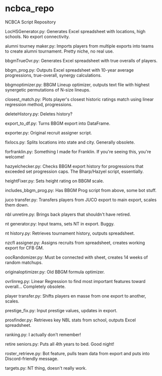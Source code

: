 # ncbca_repo
NCBCA Script Repository 

LocHSGenerator.py: Generates Excel spreadsheet with locations, high schools. No export connectivity. 

alumni tourney maker.py: Imports players from multiple exports into teams to create alumni tournament. Pretty niche, no real use. 

bbgmTrueOvr.py: Generates Excel spreadsheet with true overalls of players. 

bbgm_prog.py: Outputs Excel spreadsheet with 10-year average progressions, true-overall, synergy calculations. 

bbgmoptimizer.py: BBGM Lineup optimizer, outputs text file with highest synergetic permutations of N-size lineups. 

closest_match.py: Plots player's closest historic ratings match using linear regression method, progressions. 

deleteHistory.py: Deletes history?

export_to_df.py: Turns BBGM export into DataFrame.

exporter.py: Original recruit assigner script. 

fixlocs.py: Splits locations into state and city. Generally obsolete. 

forfranklin.py: Something I made for Franklin. If you're seeing this, you're welcome!

hazyelchecker.py: Checks BBGM export history for progressions that exceeded set progression caps. The Bharp/Hazyel script, essentially.

heightFixer.py: Sets height rating on BBGM scale. 

includes_bbgm_prog.py: Has BBGM Prog script from above, some bot stuff. 

juco transfer.py: Transfers players from JUCO export to main export, scales them down. 

nbl unretire.py: Brings back players that shouldn't have retired.

nt generator.py: Input teams, sets NT in export. Buggy.

nt history.py: Retrieves tournament history, outputs spreadsheet. 

nzcfl assigner.py: Assigns recruits from spreadsheet, creates working export for CFB GM. 

oocRandomizer.py: Must be connected with sheet, creates 14 weeks of random matchups. 

originaloptimizer.py: Old BBGM formula optimizer. 

ovrlinreg.py: Linear Regression to find most important features toward overall... Completely obsolete. 

player transfer.py: Shifts players en masse from one export to another, scales. 

prestige_fix.py: Input prestige values, updates in export. 

prosfinder.py: Retrieves key NBL stats from school, outputs Excel spreadsheet. 

ranking.py: I actually don't remember!

retire seniors.py: Puts all 4th years to bed. Good night!

roster_retrieve.py: Bot feature, pulls team data from export and puts into Discord-friendly message. 

targets.py: NT thing, doesn't really work. 

